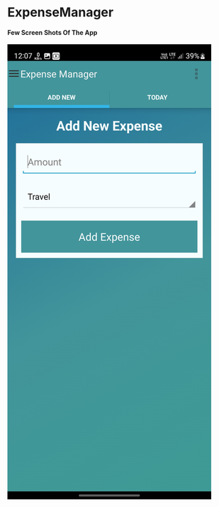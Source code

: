 # ExpenseManager

#### Few Screen Shots Of The App

![Alt text](https://github.com/virajpatoliya/ExpenseManager-App/blob/main/Screensorts/1.jpg)
